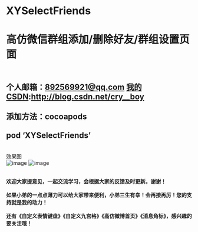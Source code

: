 # XYSelectFriends
高仿微信群组添加/删除好友/群组设置页面
===
<br>个人邮箱：892569921@qq.com [我的CSDN](http://blog.csdn.net/cry__boy):http://blog.csdn.net/cry__boy <br/>
<br>添加方法：cocoapods<br/>
<br>pod ‘XYSelectFriends’<br/> 
---
<br>效果图</br>
![image](https://github.com/cryboyofyu@gmail.com/XYSelectFriends/XYSelectFriendsExample/XYImages/xy_show1.gif)
![image](https://github.com/cryboyofyu@gmail.com/XYSelectFriends/XYSelectFriendsExample/XYImages/xy_show2.gif)

<br>**欢迎大家提意见，一起交流学习，会根据大家的反馈及时更新。谢谢！**<br/>
<br>**如果小弟的一点点薄力可以给大家带来便利，小弟三生有幸！会再接再厉！您的支持就是我的动力！**<br/>
<br>**还有《自定义表情键盘》《自定义九宫格》《高仿微博首页》《消息角标》，感兴趣的要关注哦！**<br/>
